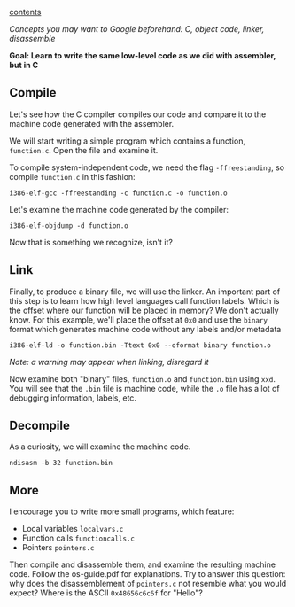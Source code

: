 [contents](../index.md)

*Concepts you may want to Google beforehand: C, object code, linker, disassemble*

**Goal: Learn to write the same low-level code as we did with assembler, but in C**


Compile
-------

Let's see how the C compiler compiles our code and compare it to the machine code
generated with the assembler.

We will start writing a simple program which contains a function, `function.c`.
Open the file and examine it.

To compile system-independent code, we need the flag `-ffreestanding`, so compile
`function.c` in this fashion:

`i386-elf-gcc -ffreestanding -c function.c -o function.o`

Let's examine the machine code generated by the compiler:

`i386-elf-objdump -d function.o`

Now that is something we recognize, isn't it?


Link
----

Finally, to produce a binary file, we will use the linker. An important part of this
step is to learn how high level languages call function labels. Which is the offset
where our function will be placed in memory? We don't actually know. For this
example, we'll place the offset at `0x0` and use the `binary` format which
generates machine code without any labels and/or metadata

`i386-elf-ld -o function.bin -Ttext 0x0 --oformat binary function.o`

*Note: a warning may appear when linking, disregard it*

Now examine both "binary" files, `function.o` and `function.bin` using `xxd`. You
will see that the `.bin` file is machine code, while the `.o` file has a lot
of debugging information, labels, etc.


Decompile
---------

As a curiosity, we will examine the machine code.

`ndisasm -b 32 function.bin`


More
----

I encourage you to write more small programs, which feature:

- Local variables `localvars.c`
- Function calls `functioncalls.c`
- Pointers `pointers.c`

Then compile and disassemble them, and examine the resulting machine code. Follow
the os-guide.pdf for explanations. Try to answer this question: why does the
disassemblement of `pointers.c` not resemble what you would expect? Where is
the ASCII `0x48656c6c6f` for "Hello"?

